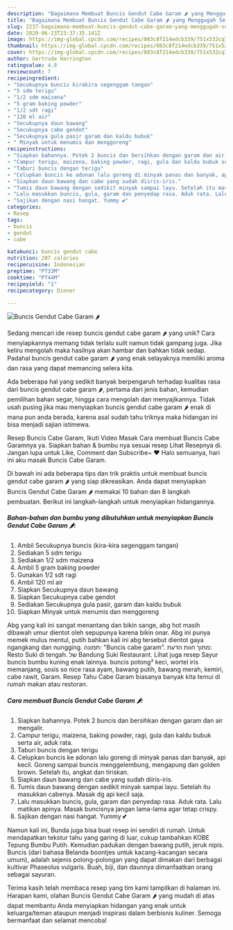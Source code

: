 ```yaml
---
description: "Bagaimana Membuat Buncis Gendut Cabe Garam 🌶 yang Menggugah Selera"
title: "Bagaimana Membuat Buncis Gendut Cabe Garam 🌶 yang Menggugah Selera"
slug: 2237-bagaimana-membuat-buncis-gendut-cabe-garam-yang-menggugah-selera
date: 2020-06-23T23:37:35.141Z
image: https://img-global.cpcdn.com/recipes/083c8f214edcb339/751x532cq70/buncis-gendut-cabe-garam-🌶-foto-resep-utama.jpg
thumbnail: https://img-global.cpcdn.com/recipes/083c8f214edcb339/751x532cq70/buncis-gendut-cabe-garam-🌶-foto-resep-utama.jpg
cover: https://img-global.cpcdn.com/recipes/083c8f214edcb339/751x532cq70/buncis-gendut-cabe-garam-🌶-foto-resep-utama.jpg
author: Gertrude Harrington
ratingvalue: 4.8
reviewcount: 7
recipeingredient:
- "Secukupnya buncis kirakira segenggam tangan"
- "5 sdm terigu"
- "1/2 sdm maizena"
- "5 gram baking powder"
- "1/2 sdt ragi"
- "120 ml air"
- "Secukupnya daun bawang"
- "Secukupnya cabe gendot"
- "Secukupnya gula pasir garam dan kaldu bubuk"
- " Minyak untuk menumis dan menggoreng"
recipeinstructions:
- "Siapkan bahannya. Potek 2 buncis dan bersihkan dengan garam dan air mengalir."
- "Campur terigu, maizena, baking powder, ragi, gula dan kaldu bubuk serta air, aduk rata."
- "Taburi buncis dengan terigu"
- "Celupkan buncis ke adonan lalu goreng di minyak panas dan banyak, api kecil. Goreng sampai buncis menggelembung, mengapung dan golden brown. Setelah itu, angkat dan tiriskan."
- "Siapkan daun bawang dan cabe yang sudah diiris-iris."
- "Tumis daun bawang dengan sedikit minyak sampai layu. Setelah itu masukkan cabenya. Masak dg api kecil saja."
- "Lalu masukkan buncis, gula, garam dan penyedap rasa. Aduk rata. Lalu matikan apinya. Masak buncisnya jangan lama-lama agar tetap crispy."
- "Sajikan dengan nasi hangat. Yummy 💕"
categories:
- Resep
tags:
- buncis
- gendut
- cabe

katakunci: buncis gendut cabe 
nutrition: 207 calories
recipecuisine: Indonesian
preptime: "PT33M"
cooktime: "PT44M"
recipeyield: "1"
recipecategory: Dinner

---
```



![Buncis Gendut Cabe Garam 🌶](https://img-global.cpcdn.com/recipes/083c8f214edcb339/751x532cq70/buncis-gendut-cabe-garam-🌶-foto-resep-utama.jpg)

Sedang mencari ide resep buncis gendut cabe garam 🌶 yang unik? Cara menyiapkannya memang tidak terlalu sulit namun tidak gampang juga. Jika keliru mengolah maka hasilnya akan hambar dan bahkan tidak sedap. Padahal buncis gendut cabe garam 🌶 yang enak selayaknya memiliki aroma dan rasa yang dapat memancing selera kita.

Ada beberapa hal yang sedikit banyak berpengaruh terhadap kualitas rasa dari buncis gendut cabe garam 🌶, pertama dari jenis bahan, kemudian pemilihan bahan segar, hingga cara mengolah dan menyajikannya. Tidak usah pusing jika mau menyiapkan buncis gendut cabe garam 🌶 enak di mana pun anda berada, karena asal sudah tahu triknya maka hidangan ini bisa menjadi sajian istimewa.

Resep Buncis Cabe Garam, Ikuti Video Masak Cara membuat Buncis Cabe Garamnya ya. Siapkan bahan &amp; bumbu nya sesuai resep Lihat Resepnya di. Jangan lupa untuk Like, Comment dan Subscribe~ ♥ Halo semuanya, hari ini aku masak Buncis Cabe Garam.


Di bawah ini ada beberapa tips dan trik praktis untuk membuat buncis gendut cabe garam 🌶 yang siap dikreasikan. Anda dapat menyiapkan Buncis Gendut Cabe Garam 🌶 memakai 10 bahan dan 8 langkah pembuatan. Berikut ini langkah-langkah untuk menyiapkan hidangannya.

<!--inarticleads1-->

##### Bahan-bahan dan bumbu yang dibutuhkan untuk menyiapkan Buncis Gendut Cabe Garam 🌶:

1. Ambil Secukupnya buncis (kira-kira segenggam tangan)
1. Sediakan 5 sdm terigu
1. Sediakan 1/2 sdm maizena
1. Ambil 5 gram baking powder
1. Gunakan 1/2 sdt ragi
1. Ambil 120 ml air
1. Siapkan Secukupnya daun bawang
1. Siapkan Secukupnya cabe gendot
1. Sediakan Secukupnya gula pasir, garam dan kaldu bubuk
1. Siapkan  Minyak untuk menumis dan menggoreng


Abg yang kali ini sangat menantang dan bikin sange, abg hot masih dibawah umur dientot oleh sepupunya karena bikin onar. Abg ini punya memek mulus mentul, putih bahkan kali ini abg tersebut dientot gaya ngangkang dan nungging. תמונה: &#34;Buncis cabe garam&#34;. מתוך חוות הדעת: ‪Resto Suki di tengah.‬ של ‪Bandung Suki Restaurant‬. Lihat juga resep Sayur buncis bumbu kuning enak lainnya. buncis potong² keci, wortel iris memanjang, sosis so nice rasa ayam, bawang putih, bawang merah, kemiri, cabe rawit, Garam. Resep Tahu Cabe Garam biasanya banyak kita temui di rumah makan atau restoran. 

<!--inarticleads2-->

##### Cara membuat Buncis Gendut Cabe Garam 🌶:

1. Siapkan bahannya. Potek 2 buncis dan bersihkan dengan garam dan air mengalir.
1. Campur terigu, maizena, baking powder, ragi, gula dan kaldu bubuk serta air, aduk rata.
1. Taburi buncis dengan terigu
1. Celupkan buncis ke adonan lalu goreng di minyak panas dan banyak, api kecil. Goreng sampai buncis menggelembung, mengapung dan golden brown. Setelah itu, angkat dan tiriskan.
1. Siapkan daun bawang dan cabe yang sudah diiris-iris.
1. Tumis daun bawang dengan sedikit minyak sampai layu. Setelah itu masukkan cabenya. Masak dg api kecil saja.
1. Lalu masukkan buncis, gula, garam dan penyedap rasa. Aduk rata. Lalu matikan apinya. Masak buncisnya jangan lama-lama agar tetap crispy.
1. Sajikan dengan nasi hangat. Yummy 💕


Namun kali ini, Bunda juga bisa buat resep ini sendiri di rumah. Untuk mendapatkan tekstur tahu yang garing di luar, cukup tambahkan KOBE Tepung Bumbu Putih. Kemudian padukan dengan bawang putih, jeruk nipis. Buncis (dari bahasa Belanda boontjes untuk kacang-kacangan secara umum), adalah sejenis polong-polongan yang dapat dimakan dari berbagai kultivar Phaseolus vulgaris. Buah, biji, dan daunnya dimanfaatkan orang sebagai sayuran. 

Terima kasih telah membaca resep yang tim kami tampilkan di halaman ini. Harapan kami, olahan Buncis Gendut Cabe Garam 🌶 yang mudah di atas dapat membantu Anda menyiapkan hidangan yang enak untuk keluarga/teman ataupun menjadi inspirasi dalam berbisnis kuliner. Semoga bermanfaat dan selamat mencoba!

